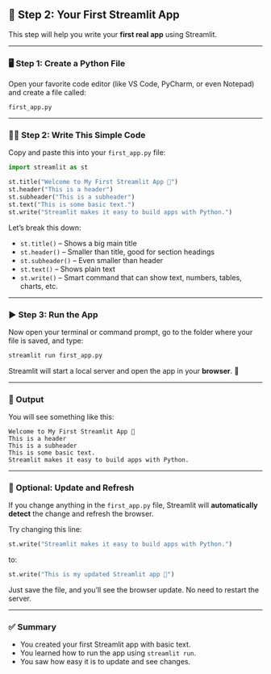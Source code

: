 

## 🔹 **Step 2: Your First Streamlit App**

This step will help you write your **first real app** using Streamlit.

---

### 🖥️ Step 1: Create a Python File

Open your favorite code editor (like VS Code, PyCharm, or even Notepad) and create a file called:

```
first_app.py
```

---

### 🧑‍💻 Step 2: Write This Simple Code

Copy and paste this into your `first_app.py` file:

```python
import streamlit as st

st.title("Welcome to My First Streamlit App 👋")
st.header("This is a header")
st.subheader("This is a subheader")
st.text("This is some basic text.")
st.write("Streamlit makes it easy to build apps with Python.")
```

Let’s break this down:

* `st.title()` – Shows a big main title
* `st.header()` – Smaller than title, good for section headings
* `st.subheader()` – Even smaller than header
* `st.text()` – Shows plain text
* `st.write()` – Smart command that can show text, numbers, tables, charts, etc.

---

### ▶️ Step 3: Run the App

Now open your terminal or command prompt, go to the folder where your file is saved, and type:

```bash
streamlit run first_app.py
```

Streamlit will start a local server and open the app in your **browser**. 🎉

---

### 🎯 Output

You will see something like this:

```
Welcome to My First Streamlit App 👋
This is a header
This is a subheader
This is some basic text.
Streamlit makes it easy to build apps with Python.
```

---

### 📝 Optional: Update and Refresh

If you change anything in the `first_app.py` file, Streamlit will **automatically detect** the change and refresh the browser.

Try changing this line:

```python
st.write("Streamlit makes it easy to build apps with Python.")
```

to:

```python
st.write("This is my updated Streamlit app 🚀")
```

Just save the file, and you’ll see the browser update. No need to restart the server.

---

### ✅ Summary

* You created your first Streamlit app with basic text.
* You learned how to run the app using `streamlit run`.
* You saw how easy it is to update and see changes.


